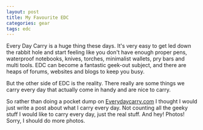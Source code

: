 ```yaml
---
layout: post
title: My Favourite EDC
categories: gear
tags: edc
---
```

Every Day Carry is a huge thing these days. It's very easy to get led down the rabbit hole and start feeling like you don't have enough proper pens, waterproof notebooks, knives, torches, minimalist wallets, pry bars and multi tools. EDC can become a fantastic geek-out subject, and there are heaps of forums, websites and blogs to keep you busy.

But the other side of EDC is the reality. There really are some things we carry every day that actually come in handy and are nice to carry.

So rather than doing a pocket dump on [Everydaycarry.com](https://everydaycarry.com) I thought I would just write a post about what I carry every day. Not counting all the geeky stuff I would like to carry every day, just the real stuff. And hey! Photos! Sorry, I should do more photos.

